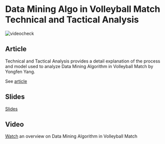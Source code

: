 # Data Mining Algo in Volleyball Match Technical and Tactical Analysis

![videocheck](https://user-images.githubusercontent.com/29178558/144113173-fc95377c-7341-4ada-913d-0449f79593e9.png) 

## Article

Technical and Tactical Analysis provides a detail explanation of the process and model used to analyze  Data Mining Algorithm in Volleyball Match by Yongfen Yang.

See [article](https://medium.com/@vishnuvardhanreddy.yeruva/data-mining-algorithm-in-volleyball-match-technical-and-tactical-analysis-overview-fc61927c3e5)

## Slides

[Slides](https://www.slideshare.net/VishnuVardhanReddyYe1/data-mining-algorithm-in-volleyball-match)

## Video

[Watch](https://youtu.be/MDyrTtPhVAg) an overview on Data Mining Algorithm in Volleyball Match
